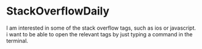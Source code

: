 # StackOverflowDaily
I am interested in some of the stack overflow tags, such as ios or javascript. i want to be able to open the relevant tags by just typing a command in the terminal.  
